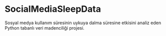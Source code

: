 # SocialMediaSleepData
Sosyal medya kullanım süresinin uykuya dalma süresine etkisini analiz eden Python tabanlı veri madenciliği projesi.
